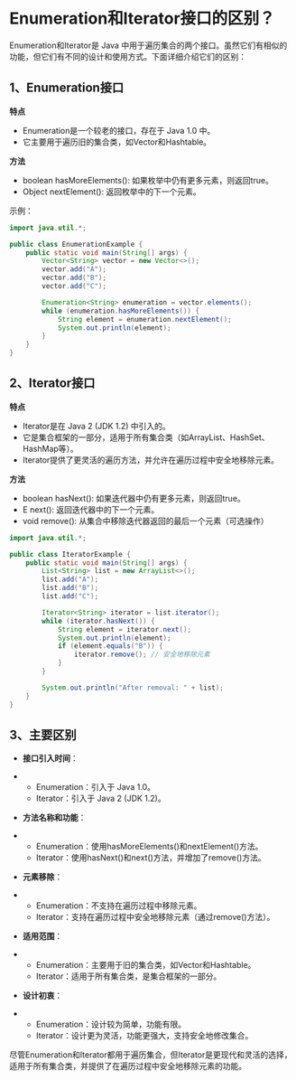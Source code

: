 # Enumeration和Iterator接口的区别？

Enumeration和Iterator是 Java 中用于遍历集合的两个接口。虽然它们有相似的功能，但它们有不同的设计和使用方式。下面详细介绍它们的区别：

## 1、**Enumeration接口**

**特点**

-   Enumeration是一个较老的接口，存在于 Java 1.0 中。
-   它主要用于遍历旧的集合类，如Vector和Hashtable。

**方法**

-   boolean hasMoreElements(): 如果枚举中仍有更多元素，则返回true。
-   Object nextElement(): 返回枚举中的下一个元素。

示例：

```java
import java.util.*;

public class EnumerationExample {
    public static void main(String[] args) {
        Vector<String> vector = new Vector<>();
        vector.add("A");
        vector.add("B");
        vector.add("C");

        Enumeration<String> enumeration = vector.elements();
        while (enumeration.hasMoreElements()) {
            String element = enumeration.nextElement();
            System.out.println(element);
        }
    }
}
```

## 2、**Iterator接口**

**特点**

-   Iterator是在 Java 2 (JDK 1.2) 中引入的。
-   它是集合框架的一部分，适用于所有集合类（如ArrayList、HashSet、HashMap等）。
-   Iterator提供了更灵活的遍历方法，并允许在遍历过程中安全地移除元素。

**方法**

-   boolean hasNext(): 如果迭代器中仍有更多元素，则返回true。
-   E next(): 返回迭代器中的下一个元素。
-   void remove(): 从集合中移除迭代器返回的最后一个元素（可选操作）

```java
import java.util.*;

public class IteratorExample {
    public static void main(String[] args) {
        List<String> list = new ArrayList<>();
        list.add("A");
        list.add("B");
        list.add("C");

        Iterator<String> iterator = list.iterator();
        while (iterator.hasNext()) {
            String element = iterator.next();
            System.out.println(element);
            if (element.equals("B")) {
                iterator.remove(); // 安全地移除元素
            }
        }

        System.out.println("After removal: " + list);
    }
}
```

## 3、主要区别

-   **接口引入时间**：

-   -   Enumeration：引入于 Java 1.0。
    -   Iterator：引入于 Java 2 (JDK 1.2)。

-   **方法名称和功能**：

-   -   Enumeration：使用hasMoreElements()和nextElement()方法。
    -   Iterator：使用hasNext()和next()方法，并增加了remove()方法。

-   **元素移除**：

-   -   Enumeration：不支持在遍历过程中移除元素。
    -   Iterator：支持在遍历过程中安全地移除元素（通过remove()方法）。

-   **适用范围**：

-   -   Enumeration：主要用于旧的集合类，如Vector和Hashtable。
    -   Iterator：适用于所有集合类，是集合框架的一部分。

-   **设计初衷**：

-   -   Enumeration：设计较为简单，功能有限。
    -   Iterator：设计更为灵活，功能更强大，支持安全地修改集合。

尽管Enumeration和Iterator都用于遍历集合，但Iterator是更现代和灵活的选择，适用于所有集合类，并提供了在遍历过程中安全地移除元素的功能。